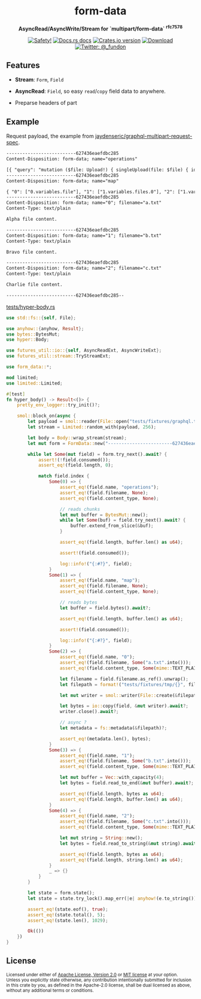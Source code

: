 <h1 align="center">form-data</h1>

<div align="center">
  <p><strong>AsyncRead/AsyncWrite/Stream for `multipart/form-data` <sup>rfc7578</sup></strong></p>
</div>

<div align="center">
  <!-- Safety docs -->
  <a href="/">
    <img src="https://img.shields.io/badge/-safety!-success?style=flat-square" alt="Safety!" /></a>
  <!-- Docs.rs docs -->
  <a href="https://docs.rs/form-data">
    <img src="https://img.shields.io/badge/docs-latest-blue.svg?style=flat-square"
      alt="Docs.rs docs" /></a>
  <!-- Crates version -->
  <a href="https://crates.io/crates/form-data">
    <img src="https://img.shields.io/crates/v/form-data.svg?style=flat-square"
    alt="Crates.io version" /></a>
  <!-- Downloads -->
  <a href="https://crates.io/crates/form-data">
    <img src="https://img.shields.io/crates/d/form-data.svg?style=flat-square"
      alt="Download" /></a>
  <!-- Twitter -->
  <a href="https://twitter.com/_fundon">
    <img src="https://img.shields.io/badge/twitter-@__fundon-blue.svg?style=flat-square" alt="Twitter: @_fundon" /></a>
</div>

## Features

- **Stream**: `Form`, `Field`

- **AsyncRead**: `Field`, so easy `read`/`copy` field data to anywhere.

- Preparse headers of part

## Example

Request payload, the example from [jaydenseric/graphql-multipart-request-spec](https://github.com/jaydenseric/graphql-multipart-request-spec#request-payload-2).

```txt
--------------------------627436eaefdbc285
Content-Disposition: form-data; name="operations"

[{ "query": "mutation ($file: Upload!) { singleUpload(file: $file) { id } }", "variables": { "file": null } }, { "query": "mutation($files: [Upload!]!) { multipleUpload(files: $files) { id } }", "variables": { "files": [null, null] } }]
--------------------------627436eaefdbc285
Content-Disposition: form-data; name="map"

{ "0": ["0.variables.file"], "1": ["1.variables.files.0"], "2": ["1.variables.files.1"] }
--------------------------627436eaefdbc285
Content-Disposition: form-data; name="0"; filename="a.txt"
Content-Type: text/plain

Alpha file content.

--------------------------627436eaefdbc285
Content-Disposition: form-data; name="1"; filename="b.txt"
Content-Type: text/plain

Bravo file content.

--------------------------627436eaefdbc285
Content-Disposition: form-data; name="2"; filename="c.txt"
Content-Type: text/plain

Charlie file content.

--------------------------627436eaefdbc285--
```

[tests/hyper-body.rs](hyper-body)

```rust
use std::fs::{self, File};

use anyhow::{anyhow, Result};
use bytes::BytesMut;
use hyper::Body;

use futures_util::io::{self, AsyncReadExt, AsyncWriteExt};
use futures_util::stream::TryStreamExt;

use form_data::*;

mod limited;
use limited::Limited;

#[test]
fn hyper_body() -> Result<()> {
    pretty_env_logger::try_init()?;

    smol::block_on(async {
        let payload = smol::reader(File::open("tests/fixtures/graphql.txt")?);
        let stream = Limited::random_with(payload, 256);

        let body = Body::wrap_stream(stream);
        let mut form = FormData::new("------------------------627436eaefdbc285", body);

        while let Some(mut field) = form.try_next().await? {
            assert!(!field.consumed());
            assert_eq!(field.length, 0);

            match field.index {
                Some(0) => {
                    assert_eq!(field.name, "operations");
                    assert_eq!(field.filename, None);
                    assert_eq!(field.content_type, None);

                    // reads chunks
                    let mut buffer = BytesMut::new();
                    while let Some(buf) = field.try_next().await? {
                        buffer.extend_from_slice(&buf);
                    }

                    assert_eq!(field.length, buffer.len() as u64);

                    assert!(field.consumed());

                    log::info!("{:#?}", field);
                }
                Some(1) => {
                    assert_eq!(field.name, "map");
                    assert_eq!(field.filename, None);
                    assert_eq!(field.content_type, None);

                    // reads bytes
                    let buffer = field.bytes().await?;

                    assert_eq!(field.length, buffer.len() as u64);

                    assert!(field.consumed());

                    log::info!("{:#?}", field);
                }
                Some(2) => {
                    assert_eq!(field.name, "0");
                    assert_eq!(field.filename, Some("a.txt".into()));
                    assert_eq!(field.content_type, Some(mime::TEXT_PLAIN));

                    let filename = field.filename.as_ref().unwrap();
                    let filepath = format!("tests/fixtures/tmp/{}", filename);

                    let mut writer = smol::writer(File::create(&filepath)?);

                    let bytes = io::copy(field, &mut writer).await?;
                    writer.close().await?;

                    // async ?
                    let metadata = fs::metadata(&filepath)?;

                    assert_eq!(metadata.len(), bytes);
                }
                Some(3) => {
                    assert_eq!(field.name, "1");
                    assert_eq!(field.filename, Some("b.txt".into()));
                    assert_eq!(field.content_type, Some(mime::TEXT_PLAIN));

                    let mut buffer = Vec::with_capacity(4);
                    let bytes = field.read_to_end(&mut buffer).await?;

                    assert_eq!(field.length, bytes as u64);
                    assert_eq!(field.length, buffer.len() as u64);
                }
                Some(4) => {
                    assert_eq!(field.name, "2");
                    assert_eq!(field.filename, Some("c.txt".into()));
                    assert_eq!(field.content_type, Some(mime::TEXT_PLAIN));

                    let mut string = String::new();
                    let bytes = field.read_to_string(&mut string).await?;

                    assert_eq!(field.length, bytes as u64);
                    assert_eq!(field.length, string.len() as u64);
                }
                _ => {}
            }
        }

        let state = form.state();
        let state = state.try_lock().map_err(|e| anyhow!(e.to_string()))?;

        assert_eq!(state.eof(), true);
        assert_eq!(state.total(), 5);
        assert_eq!(state.len(), 1029);

        Ok(())
    })
}
```

## License

<sup>
Licensed under either of <a href="LICENSE-APACHE">Apache License, Version
2.0</a> or <a href="LICENSE-MIT">MIT license</a> at your option.
</sup>

<br>

<sub>
Unless you explicitly state otherwise, any contribution intentionally submitted
for inclusion in this crate by you, as defined in the Apache-2.0 license, shall
be dual licensed as above, without any additional terms or conditions.
</sub>
